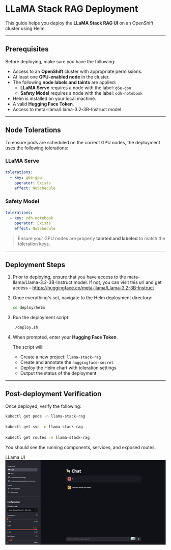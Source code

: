 # LLaMA Stack RAG Deployment

This guide helps you deploy the **LLaMA Stack RAG UI** on an OpenShift cluster using Helm.

---

## Prerequisites

Before deploying, make sure you have the following:

- Access to an **OpenShift** cluster with appropriate permissions.
- At least one **GPU-enabled node** in the cluster.
- The following **node labels and taints** are applied:
  - **LLaMA Serve** requires a node with the label: `g6e-gpu`
  - **Safety Model** requires a node with the label: `odh-notebook`
- Helm is installed on your local machine.
- A valid **Hugging Face Token**.
- Access to meta-llama/Llama-3.2-3B-Instruct model

---

## Node Tolerations

To ensure pods are scheduled on the correct GPU nodes, the deployment uses the following tolerations:

### LLaMA Serve

```yaml
tolerations:
  - key: g6e-gpu
    operator: Exists
    effect: NoSchedule
```

### Safety Model

```yaml
tolerations:
  - key: odh-notebook
    operator: Exists
    effect: NoSchedule
```

> Ensure your GPU nodes are properly **tainted and labeled** to match the toleration keys.

---

## Deployment Steps

1. Prior to deploying, ensure that you have access to the meta-llama/Llama-3.2-3B-Instruct model. If not, you can visit this url and get access - https://huggingface.co/meta-llama/Llama-3.2-3B-Instruct

2. Once everything's set, navigate to the Helm deployment directory:

   ```bash
   cd deploy/helm
   ```

3. Run the deployment script:

   ```bash
   ./deploy.sh
   ```

4. When prompted, enter your **Hugging Face Token**.

   The script will:

   - Create a new project: `llama-stack-rag`
   - Create and annotate the `huggingface-secret`
   - Deploy the Helm chart with toleration settings
   - Output the status of the deployment

---

## Post-deployment Verification

Once deployed, verify the following:

```bash
kubectl get pods -n llama-stack-rag

kubectl get svc -n llama-stack-rag

kubectl get routes -n llama-stack-rag
```

You should see the running components, services, and exposed routes.

LLama UI
![Llama UI](Llama-UI.png)
